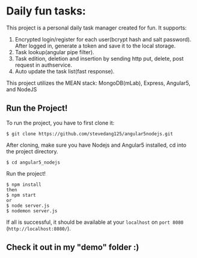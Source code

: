 # Daily fun tasks:

This project is a personal daily task manager created for fun. 
It supports:
1) Encrypted login/register for each user(bcrypt hash and salt password).
   After logged in, generate a token and save it to the local storage.
2) Task lookup(angular pipe filter).
3) Task edition, deletion and insertion by sending http put, delete, post request in authservice.
4) Auto update the task list(fast response).

This project utilizes the MEAN stack: MongoDB(mLab), Express, Angular5, and NodeJS

## Run the Project!
To run the project, you have to first clone it:
```
$ git clone https://github.com/stevedang125/angular5nodejs.git
```

After cloning, make sure you have Nodejs and Angular5 installed, cd into the project directory.
```
$ cd angular5_nodejs
```

Run the project!
```
$ npm install
then
$ npm start
or 
$ node server.js
$ nodemon server.js
```
If all is successful, it should be available at your `localhost` on `port 8080` (`http://localhost:8080/`).

## Check it out in my "demo" folder :)


